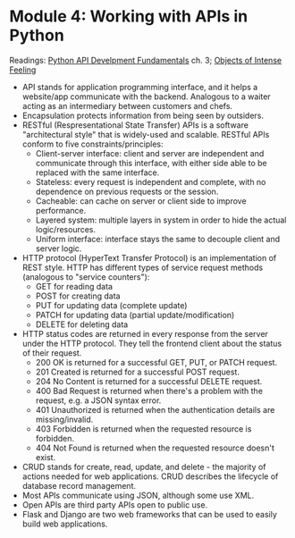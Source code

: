 # Module 4: Working with APIs in Python

Readings: [Python API Develpment Fundamentals](https://learning.oreilly.com/library/view/python-api-development/9781838983994/) ch. 3; [Objects of Intense Feeling](http://computationalculture.net/objects-of-intense-feeling-the-case-of-the-twitter-api/)

- API stands for application programming interface, and it helps a website/app communicate with the backend. Analogous to a waiter acting as an intermediary between customers and chefs.
- Encapsulation protects information from being seen by outsiders.
- RESTful (Respresentational State Transfer) APIs is a software "architectural style" that is widely-used and scalable. RESTful APIs conform to five constraints/principles:
  - Client-server interface: client and server are independent and communicate through this interface, with either side able to be replaced with the same interface.
  - Stateless: every request is independent and complete, with no dependence on previous requests or the session.
  - Cacheable: can cache on server or client side to improve performance.
  - Layered system: multiple layers in system in order to hide the actual logic/resources.
  - Uniform interface: interface stays the same to decouple client and server logic.
- HTTP protocol (HyperText Transfer Protocol) is an implementation of REST style. HTTP has different types of service request methods (analogous to "service counters"):
  - GET for reading data
  - POST for creating data
  - PUT for updating data (complete update)
  - PATCH for updating data (partial update/modification)
  - DELETE for deleting data
- HTTP status codes are returned in every response from the server under the HTTP protocol. They tell the frontend client about the status of their request.
  - 200 OK is returned for a successful GET, PUT, or PATCH request.
  - 201 Created is returned for a successful POST request.
  - 204 No Content is returned for a successful DELETE request.
  - 400 Bad Request is returned when there's a problem with the request, e.g. a JSON syntax error.
  - 401 Unauthorized is returned when the authentication details are missing/invalid.
  - 403 Forbidden is returned when the requested resource is forbidden.
  - 404 Not Found is returned when the requested resource doesn't exist.
- CRUD stands for create, read, update, and delete - the majority of actions needed for web applications. CRUD describes the lifecycle of database record management.
- Most APIs communicate using JSON, although some use XML.
- Open APIs are third party APIs open to public use.
- Flask and Django are two web frameworks that can be used to easily build web applications.


